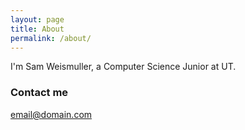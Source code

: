 ```yaml
---
layout: page
title: About
permalink: /about/
---
```


I'm Sam Weismuller, a Computer Science Junior at UT.


### Contact me

[email@domain.com](mailto:spweismuller@utexas.edu)
